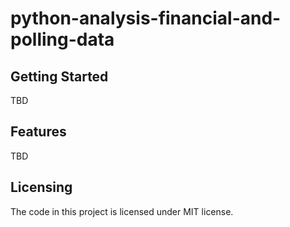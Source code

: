 # python-analysis-financial-and-polling-data

## Getting Started

TBD


## Features

TBD


## Licensing

The code in this project is licensed under MIT license.
